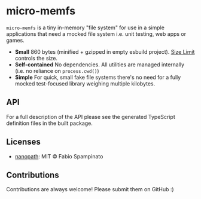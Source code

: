 # micro-memfs
`micro-memfs` is a tiny in-memory "file system" for use in a simple applications that need a mocked file system i.e. unit testing, web apps or games.

- **Small** 860 bytes (minified + gzipped in empty esbuild project). [Size Limit](https://github.com/ai/size-limit) controls the size.
- **Self-contained** No dependencies. All utilities are managed internally (i.e. no reliance on `process.cwd()`)
- **Simple** For quick, small fake file systems there's no need for a fully mocked test-focused library weighing multiple kilobytes.

## API
For a full description of the API please see the generated TypeScript definition files in the built package.

## Licenses
- [nanopath](https://github.com/fabiospampinato/nanopath): MIT © Fabio Spampinato

## Contributions
Contributions are always welcome! Please submit them on GitHub :)